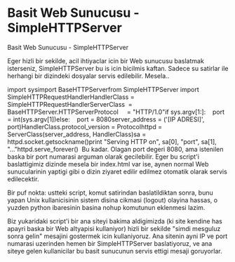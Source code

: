 # Basit Web Sunucusu - SimpleHTTPServer


Basit Web Sunucusu - SimpleHTTPServer




Eger hizli bir sekilde, acil ihtiyaclar icin bir Web sunucusu baslatmak isterseniz, SimpleHTTPServer bu is icin bicilmis kaftan. Sadece su satirlar ile herhangi bir dizindeki dosyalar servis edilebilir. Mesela..

import sysimport BaseHTTPServerfrom SimpleHTTPServer import SimpleHTTPRequestHandlerHandlerClass = SimpleHTTPRequestHandlerServerClass  = BaseHTTPServer.HTTPServerProtocol     = "HTTP/1.0"if sys.argv[1:]:    port = int(sys.argv[1])else:    port = 8080server_address = ('[IP ADRESI]', port)HandlerClass.protocol_version = Protocolhttpd = ServerClass(server_address, HandlerClass)sa = httpd.socket.getsockname()print "Serving HTTP on", sa[0], "port", sa[1], "..."httpd.serve_forever() 
Bu kadar. Olagan port degeri 8080, ama istenilen baska bir port numarasi arguman olarak gecilebilir. Eger bu script'i baslattigimiz dizinde mesela bir index.html var ise, aynen normal Web sunucularinin yaptigi gibi o dizin ziyaret edilir edilmez otomatik olarak servis edilecektir.

Bir puf nokta: ustteki script, komut satirindan baslatildiktan sonra, bunu yapan Unix kullanicisinin sistem disina cikmasi (logout) olayina hassas, o yuzden python ibaresinin basina nohup komutunun eklenmesi lazim.

Biz yukaridaki script'i bir ana siteyi bakima aldigimizda (ki site kendine has apayri baska bir Web altyapisi kullaniyor)  hizli bir sekilde "simdi mesguluz sonra gelin" mesajini gostermek icin kullaniyoruz. Ana sitenin ayni IP ve port numarasi  uzerinden hemen bir SimpleHTTPServer baslatiyoruz, ve ana siteye gelen kullanicilar bu basit sunucunun servis ettigi mesaji goruyorlar.






